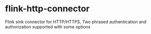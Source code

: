 # flink-http-connector
Flink sink connector for HTTP/HTTPS, Two phrased authentication and authorization supported with some options
